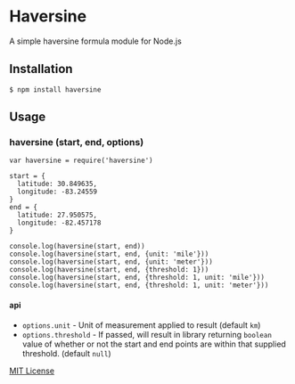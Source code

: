 # Haversine
A simple haversine formula module for Node.js

## Installation
`$ npm install haversine`

## Usage
### haversine (start, end, options)

    var haversine = require('haversine')

    start = {
      latitude: 30.849635,
      longitude: -83.24559
    }
    end = {
      latitude: 27.950575,
      longitude: -82.457178
    }

    console.log(haversine(start, end))
    console.log(haversine(start, end, {unit: 'mile'}))
    console.log(haversine(start, end, {unit: 'meter'}))
    console.log(haversine(start, end, {threshold: 1}))
    console.log(haversine(start, end, {threshold: 1, unit: 'mile'}))
    console.log(haversine(start, end, {threshold: 1, unit: 'meter'}))


#### api
- `options.unit` - Unit of measurement applied to result (default `km`)
- `options.threshold` - If passed, will result in library returning `boolean` value of whether or not the start and end points are within that supplied threshold.  (default `null`)


[MIT License](http://opensource.org/licenses/MIT)
